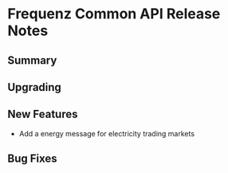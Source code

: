 # Frequenz Common API Release Notes

## Summary

<!-- Here goes a general summary of what this release is about -->

## Upgrading

<!-- Here goes notes on how to upgrade from previous versions, including deprecations and what they should be replaced with -->

## New Features

- Add a energy message for electricity trading markets

## Bug Fixes

<!-- Here goes notable bug fixes that are worth a special mention or explanation -->
